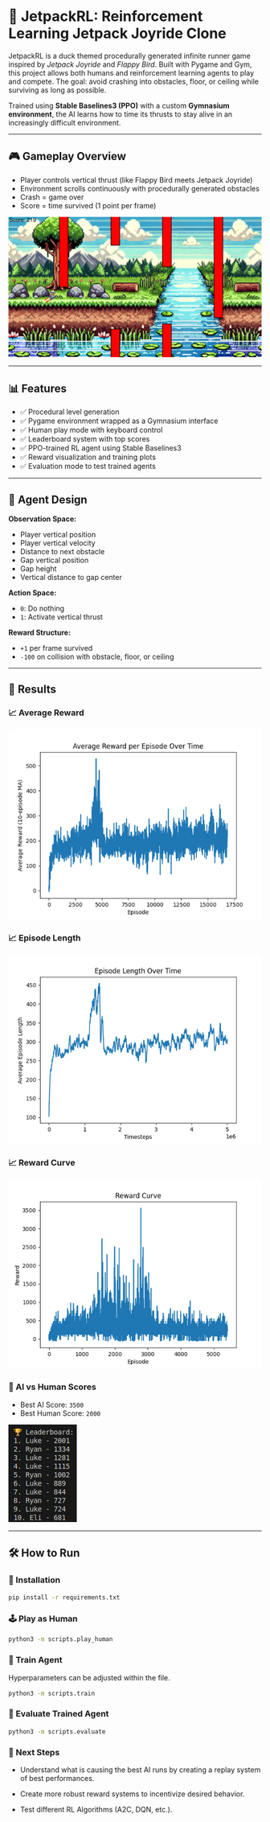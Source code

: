 # 🚀 JetpackRL: Reinforcement Learning Jetpack Joyride Clone

JetpackRL is a duck themed procedurally generated infinite runner game inspired by *Jetpack Joyride* and *Flappy Bird*. Built with Pygame and Gym, this project allows both humans and reinforcement learning agents to play and compete. The goal: avoid crashing into obstacles, floor, or ceiling while surviving as long as possible.

Trained using **Stable Baselines3 (PPO)** with a custom **Gymnasium environment**, the AI learns how to time its thrusts to stay alive in an increasingly difficult environment.

---

## 🎮 Gameplay Overview

- Player controls vertical thrust (like Flappy Bird meets Jetpack Joyride)
- Environment scrolls continuously with procedurally generated obstacles
- Crash = game over
- Score = time survived (1 point per frame)

![Demo](jetpack_rl/assets/demo.png)

---


## 📊 Features

- ✅ Procedural level generation
- ✅ Pygame environment wrapped as a Gymnasium interface
- ✅ Human play mode with keyboard control
- ✅ Leaderboard system with top scores
- ✅ PPO-trained RL agent using Stable Baselines3
- ✅ Reward visualization and training plots
- ✅ Evaluation mode to test trained agents

---

## 🧠 Agent Design

**Observation Space:**
- Player vertical position
- Player vertical velocity
- Distance to next obstacle
- Gap vertical position
- Gap height
- Vertical distance to gap center

**Action Space:**
- `0`: Do nothing
- `1`: Activate vertical thrust

**Reward Structure:**
- `+1` per frame survived
- `-100` on collision with obstacle, floor, or ceiling

---


## 🏁 Results

### 📈 Average Reward
![Average Reward](jetpack_rl/saves/plots/average_reward.png)

### 📈 Episode Length
![Episode Length](jetpack_rl/saves/plots/episode_length_curve.png)

### 📈 Reward Curve
![Reward Curve](jetpack_rl/saves/plots/reward_curve_lowgv.png)


### 🤖 AI vs Human Scores
- Best AI Score: `3500`
- Best Human Score: `2000`

![leaderboard](jetpack_rl/assets/leaderboard.png)

---

## 🛠️ How to Run

### 🔧 Installation
```bash
pip install -r requirements.txt
```

### 🕹️ Play as Human
```bash
python3 -m scripts.play_human
```

### 🤖 Train Agent
Hyperparameters can be adjusted within the file.
```bash
python3 -m scripts.train
```
### 🧪 Evaluate Trained Agent
```bash
python3 -m scripts.evaluate
```

### 🚀 Next Steps

- Understand what is causing the best AI runs by creating a replay system of best performances.

- Create more robust reward systems to incentivize desired behavior.

- Test different RL Algorithms (A2C, DQN, etc.).